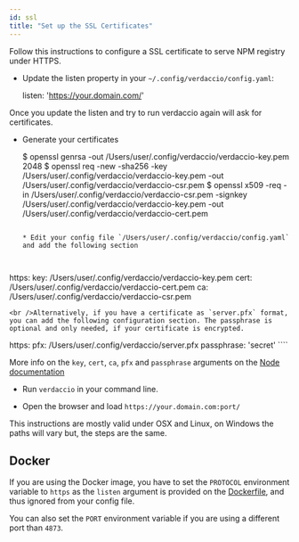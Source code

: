 ```yaml
---
id: ssl
title: "Set up the SSL Certificates"
---
```


Follow this instructions to configure a SSL certificate to serve NPM registry under HTTPS.

* Update the listen property in your `~/.config/verdaccio/config.yaml`:

    listen: 'https://your.domain.com/'
    

Once you update the listen and try to run verdaccio again will ask for certificates.

* Generate your certificates

     $ openssl genrsa -out /Users/user/.config/verdaccio/verdaccio-key.pem 2048
     $ openssl req -new -sha256 -key /Users/user/.config/verdaccio/verdaccio-key.pem -out /Users/user/.config/verdaccio/verdaccio-csr.pem
     $ openssl x509 -req -in /Users/user/.config/verdaccio/verdaccio-csr.pem -signkey /Users/user/.config/verdaccio/verdaccio-key.pem -out /Users/user/.config/verdaccio/verdaccio-cert.pem
     ````
    
    * Edit your config file `/Users/user/.config/verdaccio/config.yaml` and add the following section
    
    

https: key: /Users/user/.config/verdaccio/verdaccio-key.pem cert: /Users/user/.config/verdaccio/verdaccio-cert.pem ca: /Users/user/.config/verdaccio/verdaccio-csr.pem

    <br />Alternatively, if you have a certificate as `server.pfx` format, you can add the following configuration section. The passphrase is optional and only needed, if your certificate is encrypted.
    
    

https: pfx: /Users/user/.config/verdaccio/server.pfx passphrase: 'secret' ````

More info on the `key`, `cert`, `ca`, `pfx` and `passphrase` arguments on the [Node documentation](https://nodejs.org/api/tls.html#tls_tls_createsecurecontext_options)

* Run `verdaccio` in your command line.

* Open the browser and load `https://your.domain.com:port/`

This instructions are mostly valid under OSX and Linux, on Windows the paths will vary but, the steps are the same.

## Docker

If you are using the Docker image, you have to set the `PROTOCOL` environment variable to `https` as the `listen` argument is provided on the [Dockerfile](https://github.com/verdaccio/verdaccio/blob/master/Dockerfile#L43), and thus ignored from your config file.

You can also set the `PORT` environment variable if you are using a different port than `4873`.